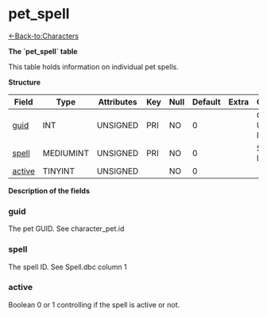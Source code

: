 # pet\_spell

[<-Back-to:Characters](database-characters.md)

**The \`pet\_spell\` table**

This table holds information on individual pet spells.

**Structure**

| Field       | Type         | Attributes | Key | Null | Default | Extra | Comment                  |
|-------------|--------------|------------|-----|------|---------|-------|--------------------------|
| [guid][1]   | INT      | UNSIGNED   | PRI | NO   | 0       |       | Global Unique Identifier |
| [spell][2]  | MEDIUMINT | UNSIGNED   | PRI | NO   | 0       |       | Spell Identifier         |
| [active][3] | TINYINT   | UNSIGNED   |     | NO   | 0       |       |                          |

[1]: #guid
[2]: #spell
[3]: #active

**Description of the fields**

### guid

The pet GUID. See character\_pet.id

### spell

The spell ID. See Spell.dbc column 1

### active

Boolean 0 or 1 controlling if the spell is active or not.
